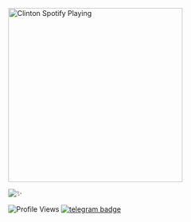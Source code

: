 [<img src="https://now-playing-codestackr.vercel.app/api/spotify-playing" alt="Clinton Spotify Playing" width="350" />](https://open.spotify.com/user/swyqyimdc12jajde4vpwd2x1b)


![✨](https://github-readme-stats.vercel.app/api?username=Thor-Ragnarok&show=prs&count_private=true&show_icons=true&title_color=fff&icon_color=79ff97&text_color=9f9f9f&bg_color=151515)


![Profile Views](https://hits.seeyoufarm.com/api/count/incr/badge.svg?url=https://github.com/Thor-Ragnarok/&title=Profile%20Views)   [![telegram badge](https://img.shields.io/badge/𝐓𝐡𝐨𝐫.𝐑𝐚𝐠𝐧𝐚𝐫𝐨𝐤​-30302f?style=flat&logo=telegram)](https://telegram.dog/Mjolnir_Dp)
